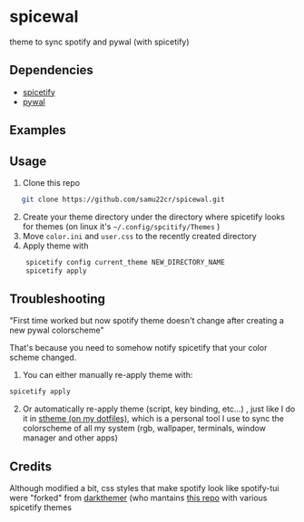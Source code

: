 # spicewal
theme to sync spotify and pywal (with spicetify)

## Dependencies
- [spicetify](https://spicetify.app/)
- [pywal](https://github.com/dylanaraps/pywal)

## Examples

## Usage
1. Clone this repo
 ```bash
    git clone https://github.com/samu22cr/spicewal.git 
 ```
2. Create your theme directory under the directory where spicetify looks for themes (on linux it's `~/.config/spcitify/Themes` )
3. Move `color.ini` and `user.css` to the recently created directory
4. Apply theme with
```bash
    spicetify config current_theme NEW_DIRECTORY_NAME 
    spicetify apply
```
 ## Troubleshooting

"First time worked but now spotify theme doesn't change after
creating a new pywal colorscheme"

That's because you need to somehow notify spicetify that your color
scheme changed.
1) You can either manually re-apply theme with:
```bash
spicetify apply
```
2) Or automatically re-apply theme (script, key binding, etc...)
, just like I do it in [stheme (on my dotfiles)](https://github.com/samu22cr/dotfiles), which
is a personal tool I use to sync the colorscheme of all my system (rgb,
wallpaper, terminals, window manager and other apps)


## Credits
Although modified a bit, css styles that make spotify look like spotify-tui were "forked" from [darkthemer](https://github.com/darkthemer)
(who mantains [this repo](https://github.com/darkthemer/spicetify-themes) with various spicetify themes 
